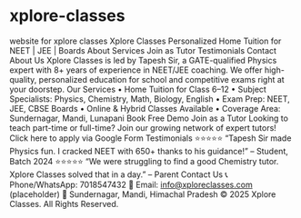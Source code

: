 # xplore-classes
website for xplore classes
Xplore Classes
Personalized Home Tuition for NEET | JEE | Boards
About Services Join as Tutor Testimonials Contact
About Us
Xplore Classes is led by Tapesh Sir, a GATE-qualified Physics expert with 8+ years of experience in NEET/JEE coaching. We offer high-quality, personalized education for school and competitive exams right at your doorstep.
Our Services
	•	Home Tuition for Class 6–12
	•	Subject Specialists: Physics, Chemistry, Math, Biology, English
	•	Exam Prep: NEET, JEE, CBSE Boards
	•	Online & Hybrid Classes Available
	•	Coverage Area: Sundernagar, Mandi, Lunapani
Book Free Demo
Join as a Tutor
Looking to teach part-time or full-time? Join our growing network of expert tutors!
Click here to apply via Google Form
Testimonials
⭐️⭐️⭐️⭐️⭐️ “Tapesh Sir made Physics fun. I cracked NEET with 650+ thanks to his guidance!” – Student, Batch 2024
⭐️⭐️⭐️⭐️⭐️ “We were struggling to find a good Chemistry tutor. Xplore Classes solved that in a day.” – Parent
Contact Us
📞 Phone/WhatsApp: 7018547432
📧 Email: info@xploreclasses.com (placeholder)
📍 Sundernagar, Mandi, Himachal Pradesh
© 2025 Xplore Classes. All Rights Reserved.
